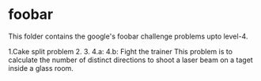 # foobar

This folder contains the google's foobar challenge problems upto level-4.

1.Cake split problem
2.
3.
4.a:
4.b: Fight the trainer
This problem is to calculate the number of distinct directions to shoot a laser beam on a taget inside a glass room.
 
